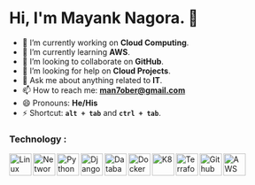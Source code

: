 # Hi, I'm Mayank Nagora. 👋

- 🔭 I’m currently working on <strong>Cloud Computing</strong>.
- 🌱 I’m currently learning <strong>AWS</strong>.
- 👯 I’m looking to collaborate on <strong>GitHub</strong>.
- 🤔 I’m looking for help on <strong>Cloud Projects</strong>.
- 💬 Ask me about anything related to <strong>IT</strong>.
- 📫 How to reach me: <strong>[man7ober@gmail.com](mailto:man7ober@gmail.com)</strong>
- 😄 Pronouns: <strong>He/His</strong>
- ⚡ Shortcut: <code><strong>alt + tab</strong></code> and <code><strong>ctrl + tab</strong></code>.

### Technology :
<img align="left" alt="Linux" width="40px" src="https://cdn-icons-png.freepik.com/512/15465/15465695.png?ga=GA1.1.482715163.1719123291" />
<img align="left" alt="Networking" width="40px" src="https://cdn-icons-png.freepik.com/512/5050/5050244.png?ga=GA1.1.482715163.1719123291" />
<img align="left" alt="Python" width="40px" src="https://cdn-icons-png.flaticon.com/512/5968/5968350.png" />
<img align="left" alt="Django" width="40px" src="https://static-00.iconduck.com/assets.00/django-icon-402x512-tkdfpj8s.png" />
<img align="left" alt="Database" width="40px" src="https://cdn-icons-png.flaticon.com/512/6713/6713079.png" />
<img align="left" alt="Docker" width="40px" src="https://cdn3.iconfinder.com/data/icons/logos-and-brands-adobe/512/97_Docker-1024.png" />
<img align="left" alt="K8" width="40px" src="https://cdn2.iconfinder.com/data/icons/mixd/512/16_kubernetes-1024.png" />
<img align="left" alt="Terraform" width="40px" src="https://icon.icepanel.io/Technology/svg/HashiCorp-Terraform.svg" />
<img align="left" alt="Github Actions" width="40px" src="https://icon.icepanel.io/Technology/svg/GitHub-Actions.svg" />
<img align="left" alt="AWS" width="40px" src="https://img.icons8.com/?size=100&id=33039&format=png&color=000000" />
<!--
<br/>
<br/>

### Machine Learning :
<img align="left" alt="Python" width="40px" src="https://cdn-icons-png.flaticon.com/512/5968/5968350.png" />
<img align="left" alt="Django" width="40px" src="https://static-00.iconduck.com/assets.00/django-icon-402x512-tkdfpj8s.png" />
<img align="left" alt="Database" width="40px" src="https://cdn-icons-png.flaticon.com/512/6713/6713079.png" />
<img align="left" alt="Excel" width="40px" src="https://cdn-icons-png.flaticon.com/512/732/732220.png" />
<img align="left" alt="Machine Learning" width="40px" src="https://cdn-icons-png.flaticon.com/512/5278/5278402.png" />
<img align="left" alt="Deep Learning" width="40px" src="https://icon.icepanel.io/Technology/svg/TensorFlow.svg" />
-->
